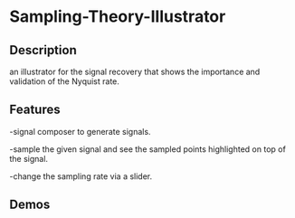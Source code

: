 # Sampling-Theory-Illustrator
## Description
an illustrator for the signal recovery that shows the importance and validation of the Nyquist rate.

## Features
-signal composer to generate signals.

-sample the given signal and see the sampled points highlighted on top of the signal.

-change the sampling rate via a slider.

## Demos


